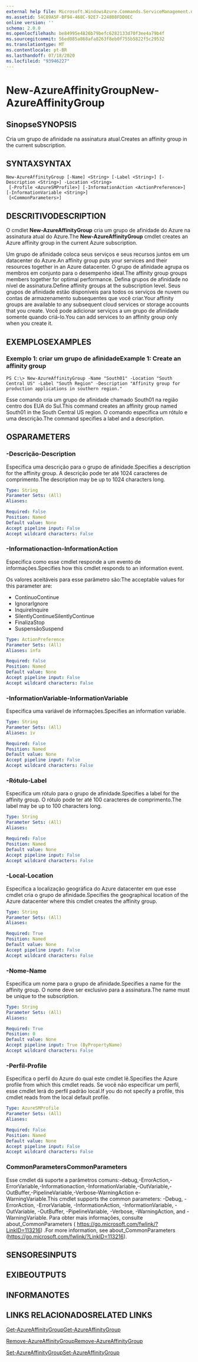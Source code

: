 ```yaml
---
external help file: Microsoft.WindowsAzure.Commands.ServiceManagement.dll-Help.xml
ms.assetid: 54C89A5F-BF94-468C-92E7-224808FDD0EC
online version: ''
schema: 2.0.0
ms.openlocfilehash: be84995e4826b79befc6282133d70f3ee4a79b4f
ms.sourcegitcommit: 56ed085a868afa8263f8eb0f755b5822f5c29532
ms.translationtype: MT
ms.contentlocale: pt-BR
ms.lasthandoff: 07/18/2020
ms.locfileid: "93946227"
---
```

# <span data-ttu-id="bfb5c-101">New-AzureAffinityGroup</span><span class="sxs-lookup"><span data-stu-id="bfb5c-101">New-AzureAffinityGroup</span></span>

## <span data-ttu-id="bfb5c-102">Sinopse</span><span class="sxs-lookup"><span data-stu-id="bfb5c-102">SYNOPSIS</span></span>
<span data-ttu-id="bfb5c-103">Cria um grupo de afinidade na assinatura atual.</span><span class="sxs-lookup"><span data-stu-id="bfb5c-103">Creates an affinity group in the current subscription.</span></span>

## <span data-ttu-id="bfb5c-104">SYNTAX</span><span class="sxs-lookup"><span data-stu-id="bfb5c-104">SYNTAX</span></span>

```
New-AzureAffinityGroup [-Name] <String> [-Label <String>] [-Description <String>] -Location <String>
 [-Profile <AzureSMProfile>] [-InformationAction <ActionPreference>] [-InformationVariable <String>]
 [<CommonParameters>]
```

## <span data-ttu-id="bfb5c-105">DESCRITIVO</span><span class="sxs-lookup"><span data-stu-id="bfb5c-105">DESCRIPTION</span></span>
<span data-ttu-id="bfb5c-106">O cmdlet **New-AzureAffinityGroup** cria um grupo de afinidade do Azure na assinatura atual do Azure.</span><span class="sxs-lookup"><span data-stu-id="bfb5c-106">The **New-AzureAffinityGroup** cmdlet creates an Azure affinity group in the current Azure subscription.</span></span>

<span data-ttu-id="bfb5c-107">Um grupo de afinidade coloca seus serviços e seus recursos juntos em um datacenter do Azure.</span><span class="sxs-lookup"><span data-stu-id="bfb5c-107">An affinity group puts your services and their resources together in an Azure datacenter.</span></span>
<span data-ttu-id="bfb5c-108">O grupo de afinidade agrupa os membros em conjunto para o desempenho ideal.</span><span class="sxs-lookup"><span data-stu-id="bfb5c-108">The affinity group groups members together for optimal performance.</span></span>
<span data-ttu-id="bfb5c-109">Defina grupos de afinidade no nível de assinatura.</span><span class="sxs-lookup"><span data-stu-id="bfb5c-109">Define affinity groups at the subscription level.</span></span>
<span data-ttu-id="bfb5c-110">Seus grupos de afinidade estão disponíveis para todos os serviços de nuvem ou contas de armazenamento subsequentes que você criar.</span><span class="sxs-lookup"><span data-stu-id="bfb5c-110">Your affinity groups are available to any subsequent cloud services or storage accounts that you create.</span></span>
<span data-ttu-id="bfb5c-111">Você pode adicionar serviços a um grupo de afinidade somente quando criá-lo.</span><span class="sxs-lookup"><span data-stu-id="bfb5c-111">You can add services to an affinity group only when you create it.</span></span>

## <span data-ttu-id="bfb5c-112">EXEMPLOS</span><span class="sxs-lookup"><span data-stu-id="bfb5c-112">EXAMPLES</span></span>

### <span data-ttu-id="bfb5c-113">Exemplo 1: criar um grupo de afinidade</span><span class="sxs-lookup"><span data-stu-id="bfb5c-113">Example 1: Create an affinity group</span></span>
```
PS C:\> New-AzureAffinityGroup -Name "South01" -Location "South Central US" -Label "South Region" -Description "Affinity group for production applications in southern region."
```

<span data-ttu-id="bfb5c-114">Esse comando cria um grupo de afinidade chamado South01 na região centro dos EUA do Sul.</span><span class="sxs-lookup"><span data-stu-id="bfb5c-114">This command creates an affinity group named South01 in the South Central US region.</span></span>
<span data-ttu-id="bfb5c-115">O comando especifica um rótulo e uma descrição.</span><span class="sxs-lookup"><span data-stu-id="bfb5c-115">The command specifies a label and a description.</span></span>

## <span data-ttu-id="bfb5c-116">OS</span><span class="sxs-lookup"><span data-stu-id="bfb5c-116">PARAMETERS</span></span>

### <span data-ttu-id="bfb5c-117">-Descrição</span><span class="sxs-lookup"><span data-stu-id="bfb5c-117">-Description</span></span>
<span data-ttu-id="bfb5c-118">Especifica uma descrição para o grupo de afinidade.</span><span class="sxs-lookup"><span data-stu-id="bfb5c-118">Specifies a description for the affinity group.</span></span>
<span data-ttu-id="bfb5c-119">A descrição pode ter até 1024 caracteres de comprimento.</span><span class="sxs-lookup"><span data-stu-id="bfb5c-119">The description may be up to 1024 characters long.</span></span>

```yaml
Type: String
Parameter Sets: (All)
Aliases: 

Required: False
Position: Named
Default value: None
Accept pipeline input: False
Accept wildcard characters: False
```

### <span data-ttu-id="bfb5c-120">-Informationaction</span><span class="sxs-lookup"><span data-stu-id="bfb5c-120">-InformationAction</span></span>
<span data-ttu-id="bfb5c-121">Especifica como esse cmdlet responde a um evento de informações.</span><span class="sxs-lookup"><span data-stu-id="bfb5c-121">Specifies how this cmdlet responds to an information event.</span></span>

<span data-ttu-id="bfb5c-122">Os valores aceitáveis para esse parâmetro são:</span><span class="sxs-lookup"><span data-stu-id="bfb5c-122">The acceptable values for this parameter are:</span></span>

- <span data-ttu-id="bfb5c-123">Contínuo</span><span class="sxs-lookup"><span data-stu-id="bfb5c-123">Continue</span></span>
- <span data-ttu-id="bfb5c-124">Ignorar</span><span class="sxs-lookup"><span data-stu-id="bfb5c-124">Ignore</span></span>
- <span data-ttu-id="bfb5c-125">Inquire</span><span class="sxs-lookup"><span data-stu-id="bfb5c-125">Inquire</span></span>
- <span data-ttu-id="bfb5c-126">SilentlyContinue</span><span class="sxs-lookup"><span data-stu-id="bfb5c-126">SilentlyContinue</span></span>
- <span data-ttu-id="bfb5c-127">Finaliza</span><span class="sxs-lookup"><span data-stu-id="bfb5c-127">Stop</span></span>
- <span data-ttu-id="bfb5c-128">Suspensão</span><span class="sxs-lookup"><span data-stu-id="bfb5c-128">Suspend</span></span>

```yaml
Type: ActionPreference
Parameter Sets: (All)
Aliases: infa

Required: False
Position: Named
Default value: None
Accept pipeline input: False
Accept wildcard characters: False
```

### <span data-ttu-id="bfb5c-129">-InformationVariable</span><span class="sxs-lookup"><span data-stu-id="bfb5c-129">-InformationVariable</span></span>
<span data-ttu-id="bfb5c-130">Especifica uma variável de informações.</span><span class="sxs-lookup"><span data-stu-id="bfb5c-130">Specifies an information variable.</span></span>

```yaml
Type: String
Parameter Sets: (All)
Aliases: iv

Required: False
Position: Named
Default value: None
Accept pipeline input: False
Accept wildcard characters: False
```

### <span data-ttu-id="bfb5c-131">-Rótulo</span><span class="sxs-lookup"><span data-stu-id="bfb5c-131">-Label</span></span>
<span data-ttu-id="bfb5c-132">Especifica um rótulo para o grupo de afinidade.</span><span class="sxs-lookup"><span data-stu-id="bfb5c-132">Specifies a label for the affinity group.</span></span>
<span data-ttu-id="bfb5c-133">O rótulo pode ter até 100 caracteres de comprimento.</span><span class="sxs-lookup"><span data-stu-id="bfb5c-133">The label may be up to 100 characters long.</span></span>

```yaml
Type: String
Parameter Sets: (All)
Aliases: 

Required: False
Position: Named
Default value: None
Accept pipeline input: False
Accept wildcard characters: False
```

### <span data-ttu-id="bfb5c-134">-Local</span><span class="sxs-lookup"><span data-stu-id="bfb5c-134">-Location</span></span>
<span data-ttu-id="bfb5c-135">Especifica a localização geográfica do Azure datacenter em que esse cmdlet cria o grupo de afinidade.</span><span class="sxs-lookup"><span data-stu-id="bfb5c-135">Specifies the geographical location of the Azure datacenter where this cmdlet creates the affinity group.</span></span>

```yaml
Type: String
Parameter Sets: (All)
Aliases: 

Required: True
Position: Named
Default value: None
Accept pipeline input: False
Accept wildcard characters: False
```

### <span data-ttu-id="bfb5c-136">-Nome</span><span class="sxs-lookup"><span data-stu-id="bfb5c-136">-Name</span></span>
<span data-ttu-id="bfb5c-137">Especifica um nome para o grupo de afinidade.</span><span class="sxs-lookup"><span data-stu-id="bfb5c-137">Specifies a name for the affinity group.</span></span>
<span data-ttu-id="bfb5c-138">O nome deve ser exclusivo para a assinatura.</span><span class="sxs-lookup"><span data-stu-id="bfb5c-138">The name must be unique to the subscription.</span></span>

```yaml
Type: String
Parameter Sets: (All)
Aliases: 

Required: True
Position: 0
Default value: None
Accept pipeline input: True (ByPropertyName)
Accept wildcard characters: False
```

### <span data-ttu-id="bfb5c-139">-Perfil</span><span class="sxs-lookup"><span data-stu-id="bfb5c-139">-Profile</span></span>
<span data-ttu-id="bfb5c-140">Especifica o perfil do Azure do qual este cmdlet lê.</span><span class="sxs-lookup"><span data-stu-id="bfb5c-140">Specifies the Azure profile from which this cmdlet reads.</span></span>
<span data-ttu-id="bfb5c-141">Se você não especificar um perfil, esse cmdlet lerá do perfil padrão local.</span><span class="sxs-lookup"><span data-stu-id="bfb5c-141">If you do not specify a profile, this cmdlet reads from the local default profile.</span></span>

```yaml
Type: AzureSMProfile
Parameter Sets: (All)
Aliases: 

Required: False
Position: Named
Default value: None
Accept pipeline input: False
Accept wildcard characters: False
```

### <span data-ttu-id="bfb5c-142">CommonParameters</span><span class="sxs-lookup"><span data-stu-id="bfb5c-142">CommonParameters</span></span>
<span data-ttu-id="bfb5c-143">Esse cmdlet dá suporte a parâmetros comuns:-debug,-ErrorAction,-ErrorVariable,-Informationaction,-InformationVariable,-OutVariable,-OutBuffer,-PipelineVariable,-Verbose-WarningAction e-WarningVariable.</span><span class="sxs-lookup"><span data-stu-id="bfb5c-143">This cmdlet supports the common parameters: -Debug, -ErrorAction, -ErrorVariable, -InformationAction, -InformationVariable, -OutVariable, -OutBuffer, -PipelineVariable, -Verbose, -WarningAction, and -WarningVariable.</span></span> <span data-ttu-id="bfb5c-144">Para obter mais informações, consulte about_CommonParameters ( https://go.microsoft.com/fwlink/?LinkID=113216) .</span><span class="sxs-lookup"><span data-stu-id="bfb5c-144">For more information, see about_CommonParameters (https://go.microsoft.com/fwlink/?LinkID=113216).</span></span>

## <span data-ttu-id="bfb5c-145">SENSORES</span><span class="sxs-lookup"><span data-stu-id="bfb5c-145">INPUTS</span></span>

## <span data-ttu-id="bfb5c-146">EXIBE</span><span class="sxs-lookup"><span data-stu-id="bfb5c-146">OUTPUTS</span></span>

## <span data-ttu-id="bfb5c-147">INFORMA</span><span class="sxs-lookup"><span data-stu-id="bfb5c-147">NOTES</span></span>

## <span data-ttu-id="bfb5c-148">LINKS RELACIONADOS</span><span class="sxs-lookup"><span data-stu-id="bfb5c-148">RELATED LINKS</span></span>

[<span data-ttu-id="bfb5c-149">Get-AzureAffinityGroup</span><span class="sxs-lookup"><span data-stu-id="bfb5c-149">Get-AzureAffinityGroup</span></span>](./Get-AzureAffinityGroup.md)

[<span data-ttu-id="bfb5c-150">Remove-AzureAffinityGroup</span><span class="sxs-lookup"><span data-stu-id="bfb5c-150">Remove-AzureAffinityGroup</span></span>](./Remove-AzureAffinityGroup.md)

[<span data-ttu-id="bfb5c-151">Set-AzureAffinityGroup</span><span class="sxs-lookup"><span data-stu-id="bfb5c-151">Set-AzureAffinityGroup</span></span>](./Set-AzureAffinityGroup.md)


